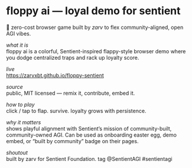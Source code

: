 
# floppy ai — loyal demo for sentient

🚀 zero-cost browser game built by *zarv* to flex community-aligned, open AGI vibes.

*what it is*  
floppy ai is a colorful, Sentient-inspired flappy-style browser demo where you dodge centralized traps and rack up loyalty score.

*live*  
https://zarvxbt.github.io/floppy-sentient

*source*  
public, MIT licensed — remix it, contribute, embed it.

*how to play*  
click / tap to flap. survive. loyalty grows with persistence.

*why it matters*  
shows playful alignment with Sentient’s mission of community-built, community-owned AGI. Can be used as onboarding easter egg, demo embed, or “built by community” badge on their pages.

*shoutout*  
built by zarv for Sentient Foundation. tag @SentientAGI #sentientagi
